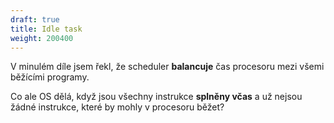 ```yaml
---
draft: true
title: Idle task
weight: 200400
---
```


V minulém díle jsem řekl, že scheduler **balancuje** čas procesoru mezi všemi běžícími programy.

Co ale OS dělá, když jsou všechny instrukce **splněny včas** a už nejsou žádné instrukce, které by mohly v procesoru běžet?

